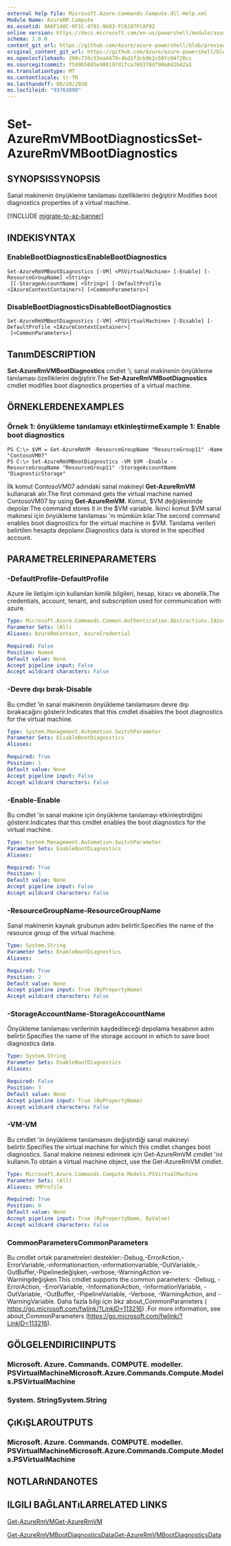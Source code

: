 ```yaml
---
external help file: Microsoft.Azure.Commands.Compute.dll-Help.xml
Module Name: AzureRM.Compute
ms.assetid: 9A6F140C-9F1C-4701-9603-FC6107FCAF92
online version: https://docs.microsoft.com/en-us/powershell/module/azurerm.compute/set-azurermvmbootdiagnostics
schema: 2.0.0
content_git_url: https://github.com/Azure/azure-powershell/blob/preview/src/ResourceManager/Compute/Commands.Compute/help/Set-AzureRmVMBootDiagnostics.md
original_content_git_url: https://github.com/Azure/azure-powershell/blob/preview/src/ResourceManager/Compute/Commands.Compute/help/Set-AzureRmVMBootDiagnostics.md
ms.openlocfilehash: 290c726c53ea4479c4bd1f3cb9b2c607c04f20cc
ms.sourcegitcommit: f599b50d5e980197d1fca769378df90a842b42a1
ms.translationtype: MT
ms.contentlocale: tr-TR
ms.lasthandoff: 08/20/2020
ms.locfileid: "93763890"
---
```

# <span data-ttu-id="a8137-101">Set-AzureRmVMBootDiagnostics</span><span class="sxs-lookup"><span data-stu-id="a8137-101">Set-AzureRmVMBootDiagnostics</span></span>

## <span data-ttu-id="a8137-102">SYNOPSIS</span><span class="sxs-lookup"><span data-stu-id="a8137-102">SYNOPSIS</span></span>
<span data-ttu-id="a8137-103">Sanal makinenin önyükleme tanılaması özelliklerini değiştirir.</span><span class="sxs-lookup"><span data-stu-id="a8137-103">Modifies boot diagnostics properties of a virtual machine.</span></span>

[!INCLUDE [migrate-to-az-banner](../../includes/migrate-to-az-banner.md)]

## <span data-ttu-id="a8137-104">INDEKI</span><span class="sxs-lookup"><span data-stu-id="a8137-104">SYNTAX</span></span>

### <span data-ttu-id="a8137-105">EnableBootDiagnostics</span><span class="sxs-lookup"><span data-stu-id="a8137-105">EnableBootDiagnostics</span></span>
```
Set-AzureRmVMBootDiagnostics [-VM] <PSVirtualMachine> [-Enable] [-ResourceGroupName] <String>
 [[-StorageAccountName] <String>] [-DefaultProfile <IAzureContextContainer>] [<CommonParameters>]
```

### <span data-ttu-id="a8137-106">DisableBootDiagnostics</span><span class="sxs-lookup"><span data-stu-id="a8137-106">DisableBootDiagnostics</span></span>
```
Set-AzureRmVMBootDiagnostics [-VM] <PSVirtualMachine> [-Disable] [-DefaultProfile <IAzureContextContainer>]
 [<CommonParameters>]
```

## <span data-ttu-id="a8137-107">Tanım</span><span class="sxs-lookup"><span data-stu-id="a8137-107">DESCRIPTION</span></span>
<span data-ttu-id="a8137-108">**Set-AzureRmVMBootDiagnostics** cmdlet 'i, sanal makinenin önyükleme tanılaması özelliklerini değiştirir.</span><span class="sxs-lookup"><span data-stu-id="a8137-108">The **Set-AzureRmVMBootDiagnostics** cmdlet modifies boot diagnostics properties of a virtual machine.</span></span>

## <span data-ttu-id="a8137-109">ÖRNEKLERDEN</span><span class="sxs-lookup"><span data-stu-id="a8137-109">EXAMPLES</span></span>

### <span data-ttu-id="a8137-110">Örnek 1: önyükleme tanılamayı etkinleştirme</span><span class="sxs-lookup"><span data-stu-id="a8137-110">Example 1: Enable boot diagnostics</span></span>
```
PS C:\> $VM = Get-AzureRmVM -ResourceGroupName "ResourceGroup11" -Name "ContosoVM07"
PS C:\> Set-AzureRmVMBootDiagnostics -VM $VM -Enable -ResourceGroupName "ResourceGroup11" -StorageAccountName "DiagnosticStorage"
```

<span data-ttu-id="a8137-111">İlk komut ContosoVM07 adındaki sanal makineyi **Get-AzureRmVM** kullanarak alır.</span><span class="sxs-lookup"><span data-stu-id="a8137-111">The first command gets the virtual machine named ContosoVM07 by using **Get-AzureRmVM**.</span></span>
<span data-ttu-id="a8137-112">Komut, $VM değişkeninde depolar.</span><span class="sxs-lookup"><span data-stu-id="a8137-112">The command stores it in the $VM variable.</span></span>
<span data-ttu-id="a8137-113">İkinci komut $VM sanal makinesi için önyükleme tanılaması 'nı mümkün kılar.</span><span class="sxs-lookup"><span data-stu-id="a8137-113">The second command enables boot diagnostics for the virtual machine in $VM.</span></span>
<span data-ttu-id="a8137-114">Tanılama verileri belirtilen hesapta depolanır.</span><span class="sxs-lookup"><span data-stu-id="a8137-114">Diagnostics data is stored in the specified account.</span></span>

## <span data-ttu-id="a8137-115">PARAMETRELERINE</span><span class="sxs-lookup"><span data-stu-id="a8137-115">PARAMETERS</span></span>

### <span data-ttu-id="a8137-116">-DefaultProfile</span><span class="sxs-lookup"><span data-stu-id="a8137-116">-DefaultProfile</span></span>
<span data-ttu-id="a8137-117">Azure ile iletişim için kullanılan kimlik bilgileri, hesap, kiracı ve abonelik.</span><span class="sxs-lookup"><span data-stu-id="a8137-117">The credentials, account, tenant, and subscription used for communication with azure.</span></span>

```yaml
Type: Microsoft.Azure.Commands.Common.Authentication.Abstractions.IAzureContextContainer
Parameter Sets: (All)
Aliases: AzureRmContext, AzureCredential

Required: False
Position: Named
Default value: None
Accept pipeline input: False
Accept wildcard characters: False
```

### <span data-ttu-id="a8137-118">-Devre dışı bırak</span><span class="sxs-lookup"><span data-stu-id="a8137-118">-Disable</span></span>
<span data-ttu-id="a8137-119">Bu cmdlet 'in sanal makinenin önyükleme tanılamasını devre dışı bırakacağını gösterir.</span><span class="sxs-lookup"><span data-stu-id="a8137-119">Indicates that this cmdlet disables the boot diagnostics for the virtual machine.</span></span>

```yaml
Type: System.Management.Automation.SwitchParameter
Parameter Sets: DisableBootDiagnostics
Aliases:

Required: True
Position: 1
Default value: None
Accept pipeline input: False
Accept wildcard characters: False
```

### <span data-ttu-id="a8137-120">-Enable</span><span class="sxs-lookup"><span data-stu-id="a8137-120">-Enable</span></span>
<span data-ttu-id="a8137-121">Bu cmdlet 'in sanal makine için önyükleme tanılamayı etkinleştirdiğini gösterir.</span><span class="sxs-lookup"><span data-stu-id="a8137-121">Indicates that this cmdlet enables the boot diagnostics for the virtual machine.</span></span>

```yaml
Type: System.Management.Automation.SwitchParameter
Parameter Sets: EnableBootDiagnostics
Aliases:

Required: True
Position: 1
Default value: None
Accept pipeline input: False
Accept wildcard characters: False
```

### <span data-ttu-id="a8137-122">-ResourceGroupName</span><span class="sxs-lookup"><span data-stu-id="a8137-122">-ResourceGroupName</span></span>
<span data-ttu-id="a8137-123">Sanal makinenin kaynak grubunun adını belirtir.</span><span class="sxs-lookup"><span data-stu-id="a8137-123">Specifies the name of the resource group of the virtual machine.</span></span>

```yaml
Type: System.String
Parameter Sets: EnableBootDiagnostics
Aliases:

Required: True
Position: 2
Default value: None
Accept pipeline input: True (ByPropertyName)
Accept wildcard characters: False
```

### <span data-ttu-id="a8137-124">-StorageAccountName</span><span class="sxs-lookup"><span data-stu-id="a8137-124">-StorageAccountName</span></span>
<span data-ttu-id="a8137-125">Önyükleme tanılaması verilerinin kaydedileceği depolama hesabının adını belirtir.</span><span class="sxs-lookup"><span data-stu-id="a8137-125">Specifies the name of the storage account in which to save boot diagnostics data.</span></span>

```yaml
Type: System.String
Parameter Sets: EnableBootDiagnostics
Aliases:

Required: False
Position: 3
Default value: None
Accept pipeline input: True (ByPropertyName)
Accept wildcard characters: False
```

### <span data-ttu-id="a8137-126">-VM</span><span class="sxs-lookup"><span data-stu-id="a8137-126">-VM</span></span>
<span data-ttu-id="a8137-127">Bu cmdlet 'in önyükleme tanılamasını değiştirdiği sanal makineyi belirtir.</span><span class="sxs-lookup"><span data-stu-id="a8137-127">Specifies the virtual machine for which this cmdlet changes boot diagnostics.</span></span>
<span data-ttu-id="a8137-128">Sanal makine nesnesi edinmek için Get-AzureRmVM cmdlet 'ini kullanın.</span><span class="sxs-lookup"><span data-stu-id="a8137-128">To obtain a virtual machine object, use the Get-AzureRmVM cmdlet.</span></span>

```yaml
Type: Microsoft.Azure.Commands.Compute.Models.PSVirtualMachine
Parameter Sets: (All)
Aliases: VMProfile

Required: True
Position: 0
Default value: None
Accept pipeline input: True (ByPropertyName, ByValue)
Accept wildcard characters: False
```

### <span data-ttu-id="a8137-129">CommonParameters</span><span class="sxs-lookup"><span data-stu-id="a8137-129">CommonParameters</span></span>
<span data-ttu-id="a8137-130">Bu cmdlet ortak parametreleri destekler:-Debug,-ErrorAction,-ErrorVariable,-ınformationaction,-ınformationvariable,-OutVariable,-OutBuffer,-Pipelinedeğişken,-verbose,-WarningAction ve-Warningdeğişken.</span><span class="sxs-lookup"><span data-stu-id="a8137-130">This cmdlet supports the common parameters: -Debug, -ErrorAction, -ErrorVariable, -InformationAction, -InformationVariable, -OutVariable, -OutBuffer, -PipelineVariable, -Verbose, -WarningAction, and -WarningVariable.</span></span> <span data-ttu-id="a8137-131">Daha fazla bilgi için bkz about_CommonParameters ( https://go.microsoft.com/fwlink/?LinkID=113216) .</span><span class="sxs-lookup"><span data-stu-id="a8137-131">For more information, see about_CommonParameters (https://go.microsoft.com/fwlink/?LinkID=113216).</span></span>

## <span data-ttu-id="a8137-132">GÖLGELENDIRICI</span><span class="sxs-lookup"><span data-stu-id="a8137-132">INPUTS</span></span>

### <span data-ttu-id="a8137-133">Microsoft. Azure. Commands. COMPUTE. modeller. PSVirtualMachine</span><span class="sxs-lookup"><span data-stu-id="a8137-133">Microsoft.Azure.Commands.Compute.Models.PSVirtualMachine</span></span>

### <span data-ttu-id="a8137-134">System. String</span><span class="sxs-lookup"><span data-stu-id="a8137-134">System.String</span></span>

## <span data-ttu-id="a8137-135">ÇıKıŞLAR</span><span class="sxs-lookup"><span data-stu-id="a8137-135">OUTPUTS</span></span>

### <span data-ttu-id="a8137-136">Microsoft. Azure. Commands. COMPUTE. modeller. PSVirtualMachine</span><span class="sxs-lookup"><span data-stu-id="a8137-136">Microsoft.Azure.Commands.Compute.Models.PSVirtualMachine</span></span>

## <span data-ttu-id="a8137-137">NOTLARıNDA</span><span class="sxs-lookup"><span data-stu-id="a8137-137">NOTES</span></span>

## <span data-ttu-id="a8137-138">ILGILI BAĞLANTıLAR</span><span class="sxs-lookup"><span data-stu-id="a8137-138">RELATED LINKS</span></span>

[<span data-ttu-id="a8137-139">Get-AzureRmVM</span><span class="sxs-lookup"><span data-stu-id="a8137-139">Get-AzureRmVM</span></span>](./Get-AzureRmVM.md)

[<span data-ttu-id="a8137-140">Get-AzureRmVMBootDiagnosticsData</span><span class="sxs-lookup"><span data-stu-id="a8137-140">Get-AzureRmVMBootDiagnosticsData</span></span>](./Get-AzureRmVMBootDiagnosticsData.md)


